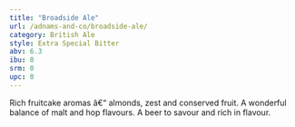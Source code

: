 ```yaml
---
title: "Broadside Ale"
url: /adnams-and-co/broadside-ale/
category: British Ale
style: Extra Special Bitter
abv: 6.3
ibu: 0
srm: 0
upc: 0
---
```

Rich fruitcake aromas â€“ almonds, zest and conserved fruit. A wonderful balance of malt and hop flavours. A beer to savour and rich in flavour.

